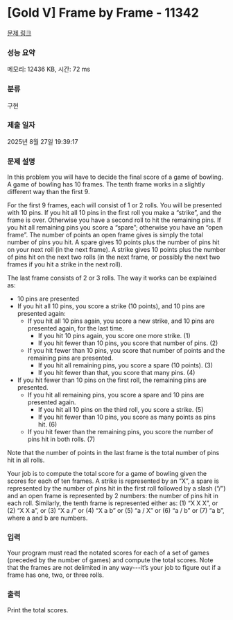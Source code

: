 # [Gold V] Frame by Frame - 11342 

[문제 링크](https://www.acmicpc.net/problem/11342) 

### 성능 요약

메모리: 12436 KB, 시간: 72 ms

### 분류

구현

### 제출 일자

2025년 8월 27일 19:39:17

### 문제 설명

<p>In this problem you will have to decide the final score of a game of bowling. A game of bowling has 10 frames. The tenth frame works in a slightly different way than the first 9.</p>

<p>For the first 9 frames, each will consist of 1 or 2 rolls. You will be presented with 10 pins. If you hit all 10 pins in the first roll you make a “strike”, and the frame is over. Otherwise you have a second roll to hit the remaining pins. If you hit all remaining pins you score a “spare”; otherwise you have an “open frame”. The number of points an open frame gives is simply the total number of pins you hit. A spare gives 10 points plus the number of pins hit on your next roll (in the next frame). A strike gives 10 points plus the number of pins hit on the next two rolls (in the next frame, or possibly the next two frames if you hit a strike in the next roll).</p>

<p>The last frame consists of 2 or 3 rolls. The way it works can be explained as:</p>

<ul>
	<li>10 pins are presented</li>
	<li>If you hit all 10 pins, you score a strike (10 points), and 10 pins are presented again:
	<ul>
		<li>If you hit all 10 pins again, you score a new strike, and 10 pins are presented again, for the last time.
		<ul>
			<li>If you hit 10 pins again, you score one more strike. (1)</li>
			<li>If you hit fewer than 10 pins, you score that number of pins. (2)</li>
		</ul>
		</li>
		<li>If you hit fewer than 10 pins, you score that number of points and the remaining pins are presented.
		<ul>
			<li>If you hit all remaining pins, you score a spare (10 points). (3)</li>
			<li>If you hit fewer than that, you score that many pins. (4)</li>
		</ul>
		</li>
	</ul>
	</li>
	<li>If you hit fewer than 10 pins on the first roll, the remaining pins are presented.
	<ul>
		<li>If you hit all remaining pins, you score a spare and 10 pins are presented again.
		<ul>
			<li>If you hit all 10 pins on the third roll, you score a strike. (5)</li>
			<li>If you hit fewer than 10 pins, you score as many points as pins hit. (6)</li>
		</ul>
		</li>
		<li>If you hit fewer than the remaining pins, you score the number of pins hit in both rolls. (7)</li>
	</ul>
	</li>
</ul>

<p>Note that the number of points in the last frame is the total number of pins hit in all rolls.</p>

<p>Your job is to compute the total score for a game of bowling given the scores for each of ten frames. A strike is represented by an “X”, a spare is represented by the number of pins hit in the first roll followed by a slash (“/”) and an open frame is represented by 2 numbers: the number of pins hit in each roll. Similarly, the tenth frame is represented either as: (1) “X X X”, or (2) “X X a”, or (3) “X a /” or (4) “X a b” or (5) “a / X” or (6) “a / b” or (7) “a b”, where a and b are numbers.</p>

### 입력 

 <p>Your program must read the notated scores for each of a set of games (preceded by the number of games) and compute the total scores. Note that the frames are not delimited in any way---it’s your job to figure out if a frame has one, two, or three rolls.</p>

### 출력 

 <p>Print the total scores.</p>


